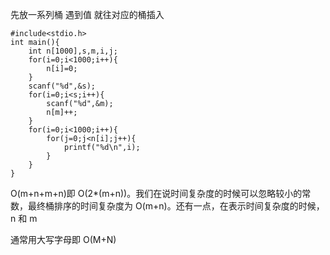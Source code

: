 先放一系列桶 遇到值 就往对应的桶插入

```
#include<stdio.h>
int main(){
    int n[1000],s,m,i,j;
    for(i=0;i<1000;i++){
        n[i]=0;
    }
    scanf("%d",&s);
    for(i=0;i<s;i++){
        scanf("%d",&m);
        n[m]++;
    }
    for(i=0;i<1000;i++){
        for(j=0;j<n[i];j++){
            printf("%d\n",i);
        }
    }
}
```

O(m+n+m+n)即 O(2*(m+n))。我们在说时间复杂度的时候可以忽略较小的常数，最终桶排序的时间复杂度为 O(m+n)。还有一点，在表示时间复杂度的时候，n 和 m

通常用大写字母即 O(M+N)


